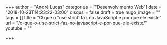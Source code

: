 +++
author = "André Lucas"
categories = ["Desenvolvimento Web"]
date = "2018-10-23T14:23:22-03:00"
disqus = false
draft = true
hugo_image = ""
tags = []
title = "O que o \"use strict' faz no JavaScript e por que ele existe"
url = "/o-que-o-use-strict-faz-no-javascript-e-por-que-ele-existe/"
youtube = ""

+++
